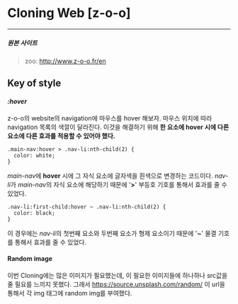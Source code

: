 # Cloning Web [z-o-o]

---

##### 원본 사이트

> zoo: http://www.z-o-o.fr/en

## Key of style

#### _**:hover**_

z-o-o의 website의 navigation에 마우스를 hover 해보자. 마우스 위치에 따라 navigation 목록의 색깔이 달라진다. 이것을 해결하기 위해 **한 요소에 hover 시에 다른 요소에 다른 효과를 적용할 수 있어야 했다.**

```
.main-nav:hover > .nav-li:nth-child(2) {
  color: white;
}

```

*main-nav*에 **hover** 시에 그 자식 요소에 글자색을 흰색으로 변경하는 코드이다. *nav-li*가 *main-nav*의 자식 요소에 해당하기 때문에 '**>**' 부등호 기호를 통해서 효과를 줄 수 있었다.

```
.nav-li:first-child:hover ~ .nav-li:nth-child(2) {
  color: black;
}
```

이 경우에는 *nav-li*의 첫번째 요소와 두번째 요소가 형제 요소이기 때문에 '**~**' 물결 기호를 통해서 효과를 줄 수 있었다.

#### Random image

이번 Cloning에는 많은 이미지가 필요했는데, 이 필요한 이미지들에 하나하나 src값을 줄 필요를 느끼지 못했다. 그래서 https://source.unsplash.com/random/ 이 url을 통해서 각 img 태그에 random img를 부여했다.
